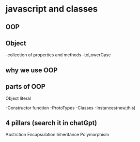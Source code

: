 # javascript and classes

## OOP

## Object
-collection of properties and methods
-toLowerCase

## why we use OOP

## parts of OOP
Object literal

-Constructor function
-ProtoTypes
-Classes
-Instances(new,this)

## 4 pillars  (search it in chatGpt)
Abstrction
Encapsulation
Inheritance
Polymorphism